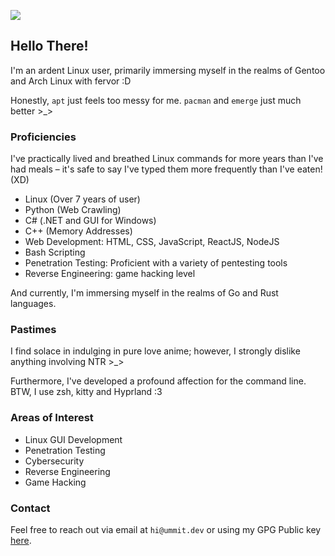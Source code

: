 ![](https://github-readme-stats.vercel.app/api?username=ummitc&hide=stars)

## Hello There!

I'm an ardent Linux user, primarily immersing myself in the realms of Gentoo and Arch Linux with fervor :D

Honestly, `apt` just feels too messy for me. `pacman` and `emerge` just much better >_>

### Proficiencies

I've practically lived and breathed Linux commands for more years than I've had meals – it's safe to say I've typed them more frequently than I've eaten! (XD)

- Linux (Over 7 years of user)
- Python (Web Crawling)
- C# (.NET and GUI for Windows)
- C++ (Memory Addresses)
- Web Development: HTML, CSS, JavaScript, ReactJS, NodeJS
- Bash Scripting
- Penetration Testing: Proficient with a variety of pentesting tools
- Reverse Engineering: game hacking level

And currently, I'm immersing myself in the realms of Go and Rust languages.

### Pastimes

I find solace in indulging in pure love anime; however, I strongly dislike anything involving NTR >_>

Furthermore, I've developed a profound affection for the command line. BTW, I use zsh, kitty and Hyprland :3

### Areas of Interest

- Linux GUI Development
- Penetration Testing
- Cybersecurity
- Reverse Engineering
- Game Hacking

### Contact

Feel free to reach out via email at `hi@ummit.dev` or using my GPG Public key [here](https://gitlab.com/UmmIt.gpg).
